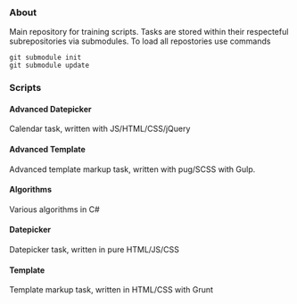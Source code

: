 ### About

Main repository for training scripts. Tasks are stored within their respecteful subrepositories via submodules.
To load all repostories use commands

```
git submodule init
git submodule update
```

### Scripts

#### Advanced Datepicker

Calendar task, written with JS/HTML/CSS/jQuery

#### Advanced Template

Advanced template markup task, written with pug/SCSS with Gulp.

#### Algorithms

Various algorithms in C#

#### Datepicker

Datepicker task, written in pure HTML/JS/CSS

#### Template

Template markup task, written in HTML/CSS with Grunt


